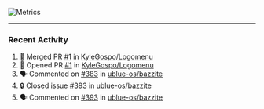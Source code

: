 ![Metrics](https://metrics.lecoq.io/KyleGospo?template=classic&base=header%2C%20activity%2C%20community%2C%20repositories%2C%20metadata&base.indepth=false&base.hireable=false&base.skip=false&config.timezone=America%2FLos_Angeles)

---
### Recent Activity
<!--START_SECTION:activity-->
1. 🎉 Merged PR [#1](https://github.com/KyleGospo/Logomenu/pull/1) in [KyleGospo/Logomenu](https://github.com/KyleGospo/Logomenu)
2. 💪 Opened PR [#1](https://github.com/KyleGospo/Logomenu/pull/1) in [KyleGospo/Logomenu](https://github.com/KyleGospo/Logomenu)
3. 🗣 Commented on [#383](https://github.com/ublue-os/bazzite/issues/383#issuecomment-1766810476) in [ublue-os/bazzite](https://github.com/ublue-os/bazzite)
4. 🔒 Closed issue [#393](https://github.com/ublue-os/bazzite/issues/393) in [ublue-os/bazzite](https://github.com/ublue-os/bazzite)
5. 🗣 Commented on [#393](https://github.com/ublue-os/bazzite/issues/393#issuecomment-1766809639) in [ublue-os/bazzite](https://github.com/ublue-os/bazzite)
<!--END_SECTION:activity-->
